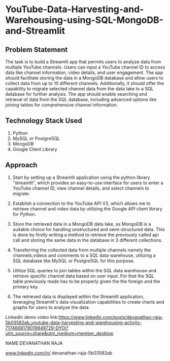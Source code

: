 
# YouTube-Data-Harvesting-and-Warehousing-using-SQL-MongoDB-and-Streamlit

## Problem Statement 
The task is to build a Streamlit app that permits users to analyze data from multiple YouTube channels. Users can input a YouTube channel ID to access data like channel information, video details, and user engagement. The app should facilitate storing the data in a MongoDB database and allow users to collect data from up to 10 different channels. Additionally, it should offer the capability to migrate selected channel data from the data lake to a SQL database for further analysis. The app should enable searching and retrieval of data from the SQL database, including advanced options like joining tables for comprehensive channel information.

## Technology Stack Used
1. Python
2. MySQL or PostgreSQL
3. MongoDB
4. Google Client Library 

## Approach

1. Start by setting up a Streamlit application using the python library "streamlit", which provides an easy-to-use interface for users to enter a YouTube channel ID, view channel details, and select channels to migrate.

2. Establish a connection to the YouTube API V3, which allows me to retrieve channel and video data by utilizing the Google API client library for Python. 

3. Store the retrieved data in a MongoDB data lake, as MongoDB is a suitable choice for handling unstructured and semi-structured data. This is done by firstly writing a    method to retrieve the previously called api call and storing the same data in the database in 3 different collections.

4. Transferring the collected data from multiple channels namely the channels,videos and comments to a SQL data warehouse, utilizing a SQL database like MySQL or PostgreSQL for this purpose.

5. Utilize SQL queries to join tables within the SQL data warehouse and retrieve specific channel data based on user input. For that the SQL table previously made has to be properly given the the foreign and the primary key.

6. The retrieved data is displayed within the Streamlit application, leveraging Streamlit's data visualization capabilities to create charts and graphs for users to analyze the data.

LinkedIn demo video link:https://www.linkedin.com/posts/devanathan-raja-5b03582ab_youtube-data-harvesting-and-warehousing-activity-7174668179019849729-DYOj?utm_source=share&utm_medium=member_desktop

NAME:DEVANATHAN RAJA

www.linkedin.com/in/ devanathan-raja-5b03582ab
